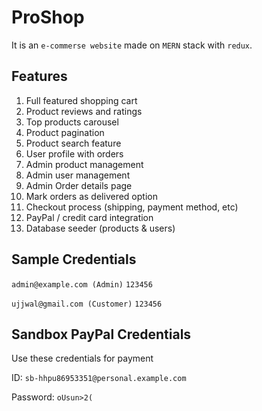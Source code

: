 # ProShop

It is an `e-commerse website` made on `MERN` stack with `redux`.

## Features

1. Full featured shopping cart
2. Product reviews and ratings
3. Top products carousel
4. Product pagination
5. Product search feature
6. User profile with orders
7. Admin product management
8. Admin user management
9. Admin Order details page
10. Mark orders as delivered option
11. Checkout process (shipping, payment method, etc)
12. PayPal / credit card integration
13. Database seeder (products & users)

## Sample Credentials 
`admin@example.com (Admin)`  `123456`

`ujjwal@gmail.com (Customer)` `123456`

## Sandbox PayPal Credentials 

Use these credentials for payment 

ID: `sb-hhpu86953351@personal.example.com`

Password: `oUsun>2(`

